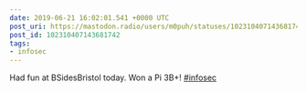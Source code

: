 ```yaml
---
date: 2019-06-21 16:02:01.541 +0000 UTC
post_uri: https://mastodon.radio/users/m0puh/statuses/102310407143681742
post_id: 102310407143681742
tags:
- infosec
---
```

Had fun at BSidesBristol today. Won a Pi 3B+! [#infosec](https://mastodon.radio/tags/infosec)


